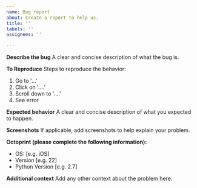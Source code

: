 ```yaml
---
name: Bug report
about: Create a report to help us.
title: ''
labels: ''
assignees: ''

---
```


**Describe the bug**
A clear and concise description of what the bug is.

**To Reproduce**
Steps to reproduce the behavior:
1. Go to '...'
2. Click on '....'
3. Scroll down to '....'
4. See error

**Expected behavior**
A clear and concise description of what you expected to happen.

**Screenshots**
If applicable, add screenshots to help explain your problem.

**Octoprint (please complete the following information):**
 - OS: [e.g. iOS]
 - Version [e.g. 22]
 - Python Version [e.g. 2.7]

**Additional context**
Add any other context about the problem here.
